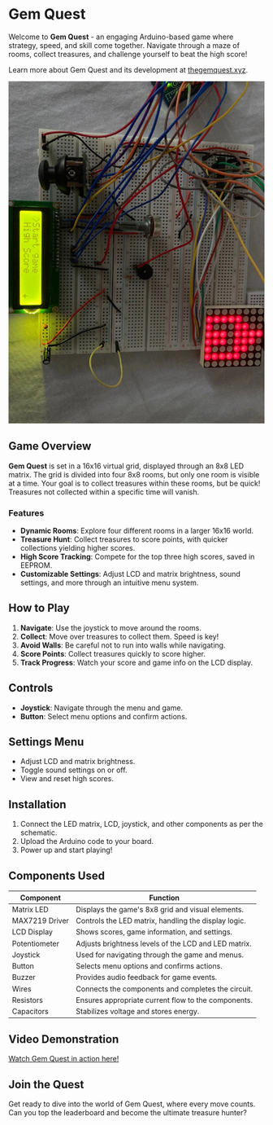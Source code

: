 # Gem Quest

Welcome to **Gem Quest** - an engaging Arduino-based game where strategy, speed, and skill come together. Navigate through a maze of rooms, collect treasures, and challenge yourself to beat the high score!

Learn more about Gem Quest and its development at [thegemquest.xyz](http://thegemquest.xyz).

![Gem Quest Setup](/setup.webp)

## Game Overview

**Gem Quest** is set in a 16x16 virtual grid, displayed through an 8x8 LED matrix. The grid is divided into four 8x8 rooms, but only one room is visible at a time. Your goal is to collect treasures within these rooms, but be quick! Treasures not collected within a specific time will vanish.

### Features

- **Dynamic Rooms**: Explore four different rooms in a larger 16x16 world.
- **Treasure Hunt**: Collect treasures to score points, with quicker collections yielding higher scores.
- **High Score Tracking**: Compete for the top three high scores, saved in EEPROM.
- **Customizable Settings**: Adjust LCD and matrix brightness, sound settings, and more through an intuitive menu system.

## How to Play

1. **Navigate**: Use the joystick to move around the rooms.
2. **Collect**: Move over treasures to collect them. Speed is key!
3. **Avoid Walls**: Be careful not to run into walls while navigating.
4. **Score Points**: Collect treasures quickly to score higher.
5. **Track Progress**: Watch your score and game info on the LCD display.

## Controls

- **Joystick**: Navigate through the menu and game.
- **Button**: Select menu options and confirm actions.

## Settings Menu

- Adjust LCD and matrix brightness.
- Toggle sound settings on or off.
- View and reset high scores.

## Installation

1. Connect the LED matrix, LCD, joystick, and other components as per the schematic.
2. Upload the Arduino code to your board.
3. Power up and start playing!

## Components Used

| Component      | Function                                             |
| -------------- | ---------------------------------------------------- |
| Matrix LED     | Displays the game's 8x8 grid and visual elements.    |
| MAX7219 Driver | Controls the LED matrix, handling the display logic. |
| LCD Display    | Shows scores, game information, and settings.        |
| Potentiometer  | Adjusts brightness levels of the LCD and LED matrix. |
| Joystick       | Used for navigating through the game and menus.      |
| Button         | Selects menu options and confirms actions.           |
| Buzzer         | Provides audio feedback for game events.             |
| Wires          | Connects the components and completes the circuit.   |
| Resistors      | Ensures appropriate current flow to the components.  |
| Capacitors     | Stabilizes voltage and stores energy.                |

## Video Demonstration

[Watch Gem Quest in action here!](https://youtu.be/nOXUbVnMvQQ)

## Join the Quest

Get ready to dive into the world of Gem Quest, where every move counts. Can you top the leaderboard and become the ultimate treasure hunter?
